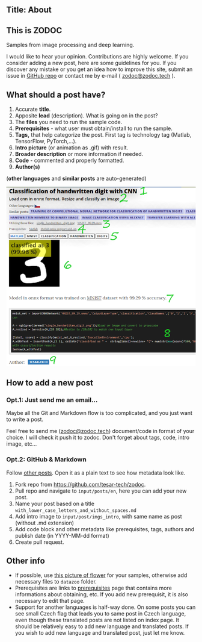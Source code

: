 Title: About
---
## This is ZODOC
Samples from image processing and deep learning.

I would like to hear your opinion. Contributions are highly welcome. If you consider adding a new post, here are some guidelines for you. If you discover any mistake or you get an idea how to improve this site, submit an issue in [GitHub repo](https://github.com/tesar-tech/zodoc) or contact me by e-mail ( zodoc@zodoc.tech ).

## What should a post have?

1. Accurate **title**.
2. Apposite **lead** (description). What is going on in the post?
3. The **files** you need to run the sample code.
4. **Prerequisites** - what user must obtain/install to run the sample.
5. **Tags,** that help categorize the post. First tag is technology tag (Matlab, TensorFlow, PyTorch,...).
6. **Intro picture** (or animation as .gif) with result.
7. **Broader description** or more information if needed.
8. **Code** - commented and properly formatted.
9. **Author(s)**

(**other languages** and **similar posts** are auto-generated)

![](media/post_screenshot.png)

## How to add a new post 

### Opt.1:  Just send me an email...
Maybe all the Git and Markdown flow is too complicated, and you just want to write a post.

Feel free to send me (zodoc@zodoc.tech) document/code in format of your choice. I will check it push it to zodoc. Don't forget about tags, code, intro image, etc...

### Opt.2: GitHub & Markdown

Follow [other posts](https://github.com/tesar-tech/zodoc/tree/develop/input/posts/en). Open it as a plain text to see how metadata look like.

1. Fork repo from https://github.com/tesar-tech/zodoc. 
2. Pull repo and navigate to `input/posts/en`, here you can add your new post.
3. Name your post based on a title `with_lower_case_letters_and_without_spaces.md`
4. Add intro image to `input/post/imgs_intro`, with same name as post (without .md extension)
5. Add code block and other metadata like prerequisites, tags, authors and publish date (in YYYY-MM-dd format)
6. Create pull request.

## Other info

- If possible, use [this picture of flower](https://github.com/tesar-tech/zodoc/raw/master/datazoo/imgs/kytka256.jpg) for your samples, otherwise add necessary files to `datazoo` folder.
- Prerequisites are links to [prerequisites](prerequisites) page that contains more informations about obtaining, etc. If you add new prerequisit, it is also necessary to edit that page.
- Support for another languages is half-way done. On some posts you can see small Czech flag that leads you to same post in Czech language, even though these translated posts are not listed on index page. It should be relatively easy to add new language and translated posts. If you wish to add new language and translated post, just let me know.
